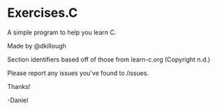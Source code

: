 <h1>Exercises.C</h1>

A simple program to help you learn C.

Made by @dkillough

Section identifiers based off of those from learn-c.org (Copyright n.d.)

Please report any issues you've found to /issues.

Thanks!

-Daniel
